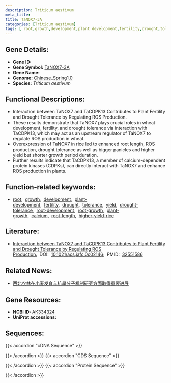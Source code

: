 ```yaml
---
description: Triticum aestivum
meta_title:
title: TaNOX7-3A
categories: [Triticum aestivum]
tags: [ root,growth,development,plant development,fertility,drought,tolerance,yield,drought tolerance,root development,root growth,plant growth,calcium,root length,higher yield rice ]
---
```


## Gene Details:
- **Gene ID:**	[](https://ensembl.gramene.org/Triticum_aestivum/Gene/Summary?g=)
- **Gene Symbol:** <u>TaNOX7-3A</u>
- **Gene Name:** 
- **Genome:** [Chinese_Spring1.0](https://ensembl.gramene.org/Triticum_aestivum/Info/Index)
- **Species:** *Triticum aestivum*

## Functional Descriptions:
   - Interaction between TaNOX7 and TaCDPK13 Contributes to Plant Fertility and Drought Tolerance by Regulating ROS Production.
   - These results demonstrate that TaNOX7 plays crucial roles in wheat development, fertility, and drought tolerance via interaction with TaCDPK13, which may act as an upstream regulator of TaNOX7 to regulate ROS production in wheat.
   - Overexpression of TaNOX7 in rice led to enhanced root length, ROS production, drought tolerance as well as bigger panicles and higher yield but shorter growth period duration. 
   - Further results indicate that TaCDPK13, a member of calcium-dependent protein kinases (CDPKs), can directly interact with TaNOX7 and enhance ROS production in plants.

## Function-related keywords:
   - [root](/tags/root/),&nbsp;&nbsp;[growth](/tags/growth/),&nbsp;&nbsp;[development](/tags/development/),&nbsp;&nbsp;[plant-development](/tags/plant-development/),&nbsp;&nbsp;[fertility](/tags/fertility/),&nbsp;&nbsp;[drought](/tags/drought/),&nbsp;&nbsp;[tolerance](/tags/tolerance/),&nbsp;&nbsp;[yield](/tags/yield/),&nbsp;&nbsp;[drought-tolerance](/tags/drought-tolerance/),&nbsp;&nbsp;[root-development](/tags/root-development/),&nbsp;&nbsp;[root-growth](/tags/root-growth/),&nbsp;&nbsp;[plant-growth](/tags/plant-growth/),&nbsp;&nbsp;[calcium](/tags/calcium/),&nbsp;&nbsp;[root-length](/tags/root-length/),&nbsp;&nbsp;[higher-yield-rice](/tags/higher-yield-rice/)

## Literature:
   - [Interaction between TaNOX7 and TaCDPK13 Contributes to Plant Fertility and Drought Tolerance by Regulating ROS Production.]( https://pubs.acs.org/doi/10.1021/acs.jafc.0c02146)&nbsp;&nbsp;DOI:&nbsp;&nbsp;[10.1021/acs.jafc.0c02146](https://pubs.acs.org/doi/10.1021/acs.jafc.0c02146);&nbsp;&nbsp;PMID:&nbsp;&nbsp;[32551586](https://pubmed.ncbi.nlm.nih.gov/32551586/)

## Related News:
   - [西北农林在小麦发育与抗旱分子机制研究方面取得重要进展](https://mp.weixin.qq.com/s?__biz=MzIyOTY2NDYyNQ==&mid=2247498029&idx=3&sn=35e239a7e78194ce9de5f6c638de5db3&chksm=e8bd8b33dfca0225ae426323a57345520e1edc502b513b5ff0752541826ef3cceda20e9bbf43&scene=27#wechat_redirect)

## Gene Resources:
- **NCBI ID:**  [AK334324](https://www.ncbi.nlm.nih.gov/gene/?term=AK334324)
- **UniProt accessions:** [](https://www.uniprot.org/uniprotkb//entry)



## Sequences:
{{< accordion "cDNA Sequence" >}}

{{< /accordion >}}
{{< accordion "CDS Sequence" >}}

{{< /accordion >}}
{{< accordion "Protein Sequence" >}}

{{< /accordion >}}
